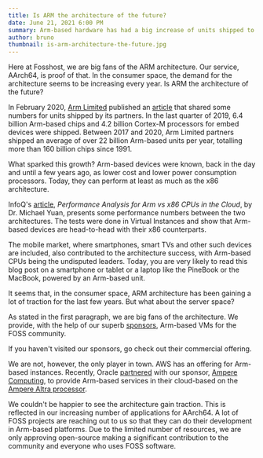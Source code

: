 ```yaml
---
title: Is ARM the architecture of the future?
date: June 21, 2021 6:00 PM
summary: Arm-based hardware has had a big increase of units shipped to manufacturers in the last few years.
author: bruno
thumbnail: is-arm-architecture-the-future.jpg
---
```


Here at Fosshost, we are big fans of the ARM architecture. Our service, AArch64, is proof of that. In the consumer space, the demand for the architecture seems to be increasing every year. Is ARM the architecture of the future?

In February 2020, [Arm Limited](https://www.arm.com/) published an [article](https://www.arm.com/company/news/2020/02/record-shipments-of-Arm-based-chips-in-previous-quarter) that shared some numbers for units shipped by its partners. In the last quarter of 2019, 6.4 billion Arm-based chips and 4.2 billion Cortex-M processors for embed devices were shipped. Between 2017 and 2020, Arm Limited partners shipped an average of over 22 billion Arm-based units per year, totalling more than 160 billion chips since 1991.

What sparked this growth? Arm-based devices were known, back in the day and until a few years ago, as lower cost and lower power consumption processors. Today, they can perform at least as much as the x86 architecture.

InfoQ's [article](https://www.infoq.com/articles/arm-vs-x86-cloud-performance/), *Performance Analysis for Arm vs x86 CPUs in the Cloud*, by Dr. Michael Yuan, presents some performance numbers between the two architectures. The tests were done in Virtual Instances and show that Arm-based devices are head-to-head with their x86 counterparts.

The mobile market, where smartphones, smart TVs and other such devices are included, also contributed to the architecture success, with Arm-based CPUs being the undisputed leaders. Today, you are very likely to read this blog post on a smartphone or tablet or a laptop like the PineBook or the MacBook, powered by an Arm-based unit.

It seems that, in the consumer space, ARM architecture has been gaining a lot of traction for the last few years. But what about the server space?

As stated in the first paragraph, we are big fans of the architecture. We provide, with the help of our superb [sponsors](https://aarch64.com/), Arm-based VMs for the FOSS community.

If you haven't visited our sponsors, go check out their commercial offering.

We are not, however, the only player in town. AWS has an offering for Arm-based instances. Recently, Oracle [partnered](https://blogs.oracle.com/cloud-infrastructure/arm-based-cloud-computing-is-the-next-big-thing-introducing-arm-on-oci) with our sponsor, [Ampere Computing](https://amperecomputing.com/), to provide Arm-based services in their cloud-based on the [Ampere Altra processor](https://amperecomputing.com/altra/).

We couldn't be happier to see the architecture gain traction. This is reflected in our increasing number of applications for AArch64. A lot of FOSS projects are reaching out to us so that they can do their development in Arm-based platforms. Due to the limited number of resources, we are only approving open-source making a significant contribution to the community and everyone who uses FOSS software.
